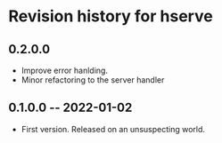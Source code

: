# Revision history for hserve

## 0.2.0.0 
* Improve error hanlding.
* Minor refactoring to the server handler
## 0.1.0.0 -- 2022-01-02

* First version. Released on an unsuspecting world.
